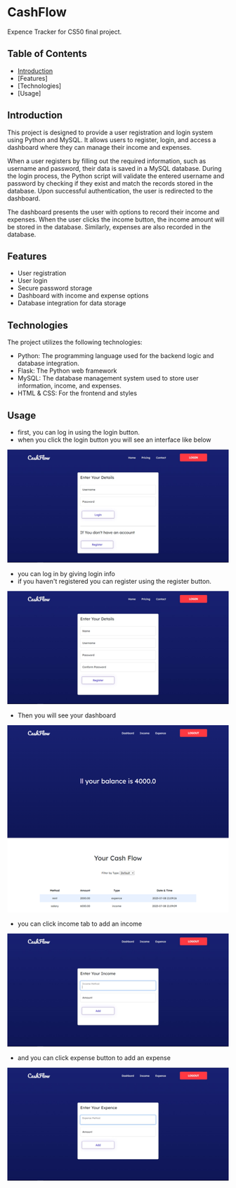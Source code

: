 #  CashFlow
Expence Tracker for CS50 final project.

## Table of Contents

- [Introduction](##Introduction)
- [Features]
- [Technologies]
- [Usage]

## Introduction

This project is designed to provide a user registration and login system using Python and MySQL. It allows users to register, login, and access a dashboard where they can manage their income and expenses.

When a user registers by filling out the required information, such as username and password, their data is saved in a MySQL database. During the login process, the Python script will validate the entered username and password by checking if they exist and match the records stored in the database. Upon successful authentication, the user is redirected to the dashboard.

The dashboard presents the user with options to record their income and expenses. When the user clicks the income button, the income amount will be stored in the database. Similarly, expenses are also recorded in the database.



## Features
* User registration
* User login
* Secure password storage
* Dashboard with income and expense options
* Database integration for data storage

## Technologies

The project utilizes the following technologies:

- Python: The programming language used for the backend logic and database integration.
- Flask: The Python web framework 
- MySQL: The database management system used to store user information, income, and expenses.
- HTML & CSS: For the frontend and styles

## Usage
- first, you can log in using the login button.
- when you click the login button you will see an interface like below

![login](https://github.com/nadunwee/CashFlow/blob/main/screenshots/login_page.jpg)

- you can log in by giving login info 
- if you haven't registered you can register using the register button.

![homepage](https://github.com/nadunwee/CashFlow/blob/main/screenshots/register_page.jpg)

- Then you will see your dashboard

![dashboard](https://github.com/nadunwee/CashFlow/blob/main/screenshots/dashboard_page.png)

- you can click income tab to add an income

![income](https://github.com/nadunwee/CashFlow/blob/main/screenshots/income_page.jpg)

-  and you can click expense button to add an expense

![expense](https://github.com/nadunwee/CashFlow/blob/main/screenshots/expence_page.jpg)
